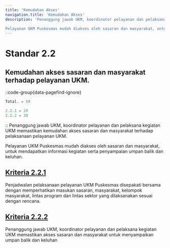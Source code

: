 ```yaml
---
title: 'Kemudahan Akses'
navigation.title: 'Kemudahan Akses'
description: 'Penanggung jawab UKM, koordinator pelayanan dan pelaksana kegiatan UKM memastikan kemudahan akses sasaran dan masyarakat terhadap pelaksanaan pelayanan UKM. 

Pelayanan UKM Puskesmas mudah diakses oleh sasaran dan masyarakat, untuk mendapatkan informasi kegiatan serta penyampaian umpan balik dan keluhan. '
---
```


# Standar 2.2 
## Kemudahan akses sasaran dan masyarakat terhadap pelayanan UKM. 
::code-group{data-pagefind-ignore}
```js [Nilai]
Total. = 50
```
```js [Kriteria]
2.2.1 = 20
2.2.2 = 30
```
::
Penanggung jawab UKM, koordinator pelayanan dan pelaksana kegiatan UKM memastikan kemudahan akses sasaran dan masyarakat terhadap pelaksanaan pelayanan UKM. 

Pelayanan UKM Puskesmas mudah diakses oleh sasaran dan masyarakat, untuk mendapatkan informasi kegiatan serta penyampaian umpan balik dan keluhan. 

## [Kriteria 2.2.1 ](/2/2/1)
Penjadwalan pelaksanaan pelayanan UKM Puskesmas disepakati bersama dengan memperhatikan masukan sasaran, masyarakat, kelompok masyarakat, lintas program dan lintas sektor yang dilaksanakan sesuai dengan rencana. 

## [Kriteria 2.2.2 ](/2/2/2)
Penanggung jawab UKM, koordinator pelayanan dan pelaksana kegiatan UKM memastikan akses sasaran dan masyarakat untuk menyampaikan umpan balik dan keluhan 
